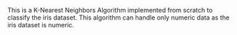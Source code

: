 This is a K-Nearest Neighbors Algorithm implemented from scratch to classify the iris dataset. 
This algorithm can handle only numeric data as the iris dataset is numeric.
